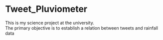 # Tweet_Pluviometer
This is my science project at the university. \
The primary objective is to establish a relation between tweets and rainfall data
